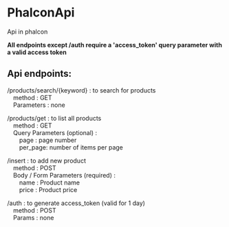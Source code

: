 # PhalconApi
Api in phalcon

**All endpoints except /auth require a 'access_token' query parameter with a valid access token**

## Api endpoints:
/products/search/{keyword} : to search for products  
&ensp;&ensp;method : GET  
&ensp;&ensp;Parameters : none  
  
/products/get : to list all products  
&ensp;&ensp;method : GET  
&ensp;&ensp;Query Parameters (optional) :  
&ensp;&ensp;&ensp;&ensp;page : page number  
&ensp;&ensp;&ensp;&ensp;per_page: number of items per page  
  
/insert : to add new product   
  &ensp;&ensp;method : POST  
  &ensp;&ensp;Body / Form Parameters (required) :  
  &ensp;&ensp;&ensp;&ensp;name : Product name  
  &ensp;&ensp;&ensp;&ensp;price : Product price  
               
/auth : to generate access_token (valid for 1 day)  
  &ensp;&ensp;method : POST  
  &ensp;&ensp;Params : none  
